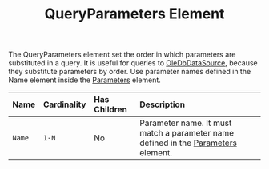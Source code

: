 ﻿---
title: QueryParameters Element
second_title: Aspose.Words for SharePoint
articleTitle: QueryParameters Element
linktitle: QueryParameters Element
description: "QueryParameters element meaning and structure which may be used while configuring Aspose.Words for SharePoint reports."
type: docs
weight: 130
url: /sharepoint/queryparameters-element/
---

The QueryParameters element set the order in which parameters are substituted in a query. It is useful for queries to [OleDbDataSource](/words/sharepoint/oledbdatasource-element/), because they substitute parameters by order. Use parameter names defined in the Name element inside the [Parameters](/words/sharepoint/parameters-element/) element.

| Name | Cardinality | Has Children | Description |
| :- | :- | :- | :- |
| `Name` | `1-N` | No | Parameter name. It must match a parameter name defined in the [Parameters](/words/sharepoint/parameters-element/) element. |
